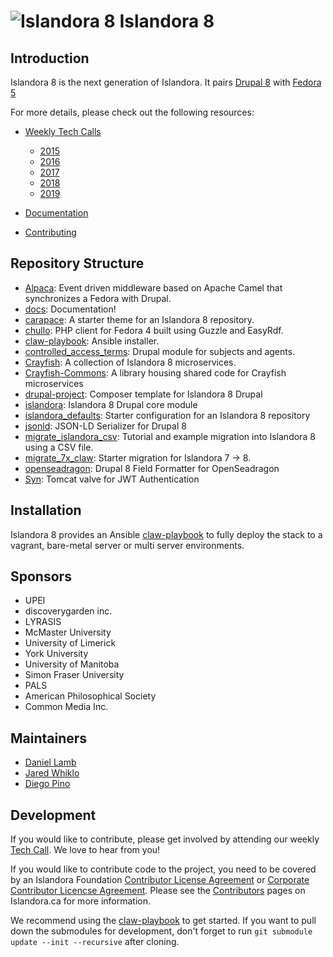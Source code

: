 # ![Islandora 8](https://camo.githubusercontent.com/738dd7cbd90a3ef06b9bb55a4cf5ed385a048fd4/687474703a2f2f69736c616e646f72612e63612f73697465732f64656661756c742f66696c65732f696d616765732f6c6f6273746572434c41572e706e67) Islandora 8

## Introduction

Islandora 8 is the next generation of Islandora. It pairs [Drupal 8](https://www.drupal.org/8) with [Fedora 5](https://wiki.duraspace.org/display/FF/Fedora+Repository+Home)

For more details, please check out the following resources:

* [Weekly Tech Calls](https://github.com/Islandora-CLAW/CLAW/wiki#islandora-claw-tech-calls)
  * [2015](https://github.com/Islandora-CLAW/CLAW/wiki/2015)
  * [2016](https://github.com/Islandora-CLAW/CLAW/wiki/2016)
  * [2017](https://github.com/Islandora-CLAW/CLAW/wiki/2017)
  * [2018](https://github.com/Islandora-CLAW/CLAW/wiki/2018)
  * [2019](https://github.com/Islandora-CLAW/CLAW/wiki/2019)

* [Documentation](https://islandora-claw.github.io/CLAW/)
* [Contributing](https://github.com/Islandora-CLAW/CLAW/blob/master/CONTRIBUTING.md)

## Repository Structure

* [Alpaca](https://github.com/islandora-claw/Alpaca): Event driven middleware based on Apache Camel that synchronizes a Fedora with Drupal.
* [docs](https://github.com/Islandora-CLAW/CLAW/tree/master/docs): Documentation!
* [carapace](https://github.com/islandora-claw/carapace/): A starter theme for an Islandora 8 repository. 
* [chullo](https://github.com/islandora-claw/chullo/): PHP client for Fedora 4 built using Guzzle and EasyRdf.
* [claw-playbook](https://github.com/Islandora-Devops/claw-playbook): Ansible installer.
* [controlled_access_terms](https://github.com/islandora-claw/controlled_access_terms/): Drupal module for subjects and agents. 
* [Crayfish](https://github.com/islandora-claw/Crayfish): A collection of Islandora 8 microservices.
* [Crayfish-Commons](https://github.com/Islandora-CLAW/Crayfish-Commons): A library housing shared code for Crayfish microservices
* [drupal-project](https://github.com/Islandora-CLAW/drupal-project): Composer template for Islandora 8 Drupal
* [islandora](https://github.com/Islandora-CLAW/islandora): Islandora 8 Drupal core module
* [islandora_defaults](https://github.com/Islandora-CLAW/islandora_defaults): Starter configuration for an Islandora 8 repository 
* [jsonld](https://github.com/islandora-claw/jsonld): JSON-LD Serializer for Drupal 8
* [migrate_islandora_csv](https://github.com/Islandora-Devops/claw-playbook): Tutorial and example migration into Islandora 8 using a CSV file.
* [migrate_7x_claw](https://github.com/Islandora-Devops/migrate_7x_claw): Starter migration for Islandora 7 -> 8.
* [openseadragon](https://github.com/islandora-claw/openseadragon): Drupal 8 Field Formatter for OpenSeadragon
* [Syn](https://github.com/islandora-claw/Syn): Tomcat valve for JWT Authentication


## Installation
Islandora 8 provides an Ansible [claw-playbook](https://github.com/Islandora-Devops/claw-playbook) to fully deploy the stack to a vagrant, bare-metal server or multi server environments.

## Sponsors

* UPEI
* discoverygarden inc.
* LYRASIS
* McMaster University
* University of Limerick
* York University
* University of Manitoba
* Simon Fraser University
* PALS
* American Philosophical Society
* Common Media Inc.

## Maintainers

* [Daniel Lamb](https://github.com/dannylamb/)
* [Jared Whiklo](https://github.com/whikloj)
* [Diego Pino](https://github.com/DiegoPino)

## Development

If you would like to contribute, please get involved by attending our weekly [Tech Call](https://github.com/Islandora-CLAW/CLAW/wiki). We love to hear from you!

If you would like to contribute code to the project, you need to be covered by an Islandora Foundation [Contributor License Agreement](http://islandora.ca/sites/default/files/islandora_cla.pdf) or [Corporate Contributor Licencse Agreement](http://islandora.ca/sites/default/files/islandora_ccla.pdf). Please see the [Contributors](http://islandora.ca/resources/contributors) pages on Islandora.ca for more information.

We recommend using the [claw-playbook](https://github.com/Islandora-Devops/claw-playbook) to get started.  If you want to pull down the submodules for development, don't forget to run `git submodule update --init --recursive` after cloning.
